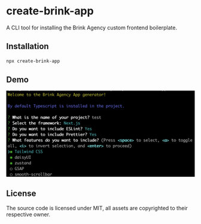 # create-brink-app

A CLI tool for installing the Brink Agency custom frontend boilerplate.

## Installation

```bash
npx create-brink-app
```

## Demo

![](https://raw.githubusercontent.com/sepehrnava/cli-create-brink-app/main/Assets/demo.png)

## License

The source code is licensed under MIT, all assets are copyrighted to their respective owner.
